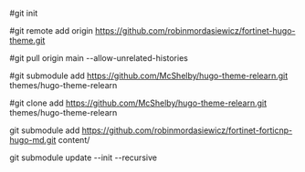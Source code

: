 
#git init

#git remote add origin https://github.com/robinmordasiewicz/fortinet-hugo-theme.git

#git pull origin main --allow-unrelated-histories


#git submodule add https://github.com/McShelby/hugo-theme-relearn.git themes/hugo-theme-relearn

#git clone add https://github.com/McShelby/hugo-theme-relearn.git themes/hugo-theme-relearn

git submodule add https://github.com/robinmordasiewicz/fortinet-forticnp-hugo-md.git content/

git submodule update --init --recursive







